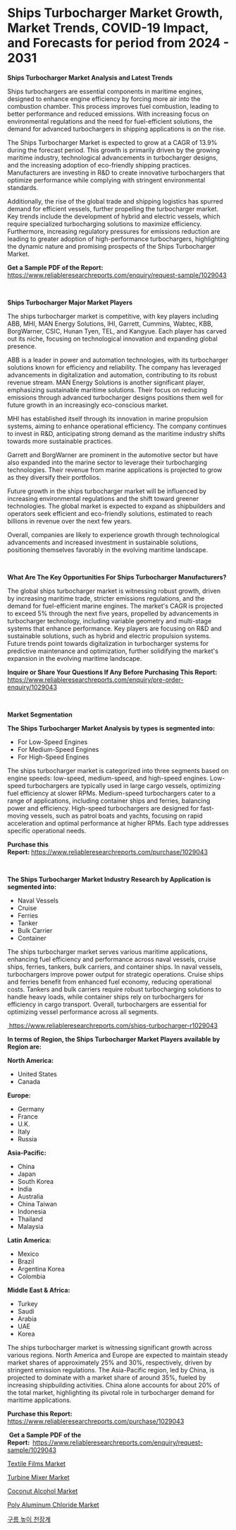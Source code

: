 <p><h1>Ships Turbocharger Market Growth, Market Trends, COVID-19 Impact, and Forecasts for period from 2024 - 2031</h1></p><p><strong>Ships Turbocharger Market Analysis and Latest Trends</strong></p>
<p><p>Ships turbochargers are essential components in maritime engines, designed to enhance engine efficiency by forcing more air into the combustion chamber. This process improves fuel combustion, leading to better performance and reduced emissions. With increasing focus on environmental regulations and the need for fuel-efficient solutions, the demand for advanced turbochargers in shipping applications is on the rise.</p><p>The Ships Turbocharger Market is expected to grow at a CAGR of 13.9% during the forecast period. This growth is primarily driven by the growing maritime industry, technological advancements in turbocharger designs, and the increasing adoption of eco-friendly shipping practices. Manufacturers are investing in R&D to create innovative turbochargers that optimize performance while complying with stringent environmental standards.</p><p>Additionally, the rise of the global trade and shipping logistics has spurred demand for efficient vessels, further propelling the turbocharger market. Key trends include the development of hybrid and electric vessels, which require specialized turbocharging solutions to maximize efficiency. Furthermore, increasing regulatory pressures for emissions reduction are leading to greater adoption of high-performance turbochargers, highlighting the dynamic nature and promising prospects of the Ships Turbocharger Market.</p></p>
<p><strong>Get a Sample PDF of the Report:&nbsp;</strong> <a href="https://www.reliableresearchreports.com/enquiry/request-sample/1029043">https://www.reliableresearchreports.com/enquiry/request-sample/1029043</a></p>
<p>&nbsp;</p>
<p><strong>Ships Turbocharger Major Market Players</strong></p>
<p><p>The ships turbocharger market is competitive, with key players including ABB, MHI, MAN Energy Solutions, IHI, Garrett, Cummins, Wabtec, KBB, BorgWarner, CSIC, Hunan Tyen, TEL, and Kangyue. Each player has carved out its niche, focusing on technological innovation and expanding global presence.</p><p>ABB is a leader in power and automation technologies, with its turbocharger solutions known for efficiency and reliability. The company has leveraged advancements in digitalization and automation, contributing to its robust revenue stream. MAN Energy Solutions is another significant player, emphasizing sustainable maritime solutions. Their focus on reducing emissions through advanced turbocharger designs positions them well for future growth in an increasingly eco-conscious market.</p><p>MHI has established itself through its innovation in marine propulsion systems, aiming to enhance operational efficiency. The company continues to invest in R&D, anticipating strong demand as the maritime industry shifts towards more sustainable practices.</p><p>Garrett and BorgWarner are prominent in the automotive sector but have also expanded into the marine sector to leverage their turbocharging technologies. Their revenue from marine applications is projected to grow as they diversify their portfolios.</p><p>Future growth in the ships turbocharger market will be influenced by increasing environmental regulations and the shift toward greener technologies. The global market is expected to expand as shipbuilders and operators seek efficient and eco-friendly solutions, estimated to reach billions in revenue over the next few years.</p><p>Overall, companies are likely to experience growth through technological advancements and increased investment in sustainable solutions, positioning themselves favorably in the evolving maritime landscape.</p></p>
<p>&nbsp;</p>
<p><strong>What Are The Key Opportunities For Ships Turbocharger Manufacturers?</strong></p>
<p><p>The global ships turbocharger market is witnessing robust growth, driven by increasing maritime trade, stricter emissions regulations, and the demand for fuel-efficient marine engines. The market's CAGR is projected to exceed 5% through the next five years, propelled by advancements in turbocharger technology, including variable geometry and multi-stage systems that enhance performance. Key players are focusing on R&D and sustainable solutions, such as hybrid and electric propulsion systems. Future trends point towards digitalization in turbocharger systems for predictive maintenance and optimization, further solidifying the market's expansion in the evolving maritime landscape.</p></p>
<p><strong>Inquire or Share Your Questions If Any Before Purchasing This Report:</strong> <a href="https://www.reliableresearchreports.com/enquiry/pre-order-enquiry/1029043">https://www.reliableresearchreports.com/enquiry/pre-order-enquiry/1029043</a></p>
<p>&nbsp;</p>
<p><strong>Market Segmentation</strong></p>
<p><strong>The Ships Turbocharger Market Analysis by types is segmented into:</strong></p>
<p><ul><li>For Low-Speed Engines</li><li>For Medium-Speed Engines</li><li>For High-Speed Engines</li></ul></p>
<p><p>The ships turbocharger market is categorized into three segments based on engine speeds: low-speed, medium-speed, and high-speed engines. Low-speed turbochargers are typically used in large cargo vessels, optimizing fuel efficiency at slower RPMs. Medium-speed turbochargers cater to a range of applications, including container ships and ferries, balancing power and efficiency. High-speed turbochargers are designed for fast-moving vessels, such as patrol boats and yachts, focusing on rapid acceleration and optimal performance at higher RPMs. Each type addresses specific operational needs.</p></p>
<p><strong>Purchase this Report:&nbsp;</strong><a href="https://www.reliableresearchreports.com/purchase/1029043">https://www.reliableresearchreports.com/purchase/1029043</a></p>
<p>&nbsp;</p>
<p><strong>The Ships Turbocharger Market Industry Research by Application is segmented into:</strong></p>
<p><ul><li>Naval Vessels</li><li>Cruise</li><li>Ferries</li><li>Tanker</li><li>Bulk Carrier</li><li>Container</li></ul></p>
<p><p>The ships turbocharger market serves various maritime applications, enhancing fuel efficiency and performance across naval vessels, cruise ships, ferries, tankers, bulk carriers, and container ships. In naval vessels, turbochargers improve power output for strategic operations. Cruise ships and ferries benefit from enhanced fuel economy, reducing operational costs. Tankers and bulk carriers require robust turbocharging solutions to handle heavy loads, while container ships rely on turbochargers for efficiency in cargo transport. Overall, turbochargers are essential for optimizing vessel performance across all segments.</p></p>
<p><a href="https://www.reliableresearchreports.com/ships-turbocharger-r1029043">&nbsp;https://www.reliableresearchreports.com/ships-turbocharger-r1029043</a></p>
<p><strong>In terms of Region, the Ships Turbocharger Market Players available by Region are:</strong></p>
<p>
    <p> <strong> North America: </strong>
        <ul>
            <li>United States</li>
            <li>Canada</li>
        </ul>
        </p> 
    <p> <strong> Europe: </strong>
        <ul>
            <li>Germany</li>
            <li>France</li>
            <li>U.K.</li>
            <li>Italy</li>
            <li>Russia</li>
        </ul>
        </p> 
    <p> <strong> Asia-Pacific: </strong>
        <ul>
            <li>China</li>
            <li>Japan</li>
            <li>South Korea</li>
            <li>India</li>
            <li>Australia</li>
            <li>China Taiwan</li>
            <li>Indonesia</li>
            <li>Thailand</li>
            <li>Malaysia</li>
        </ul>
        </p> 
    <p> <strong> Latin America: </strong>
        <ul>
            <li>Mexico</li>
            <li>Brazil</li>
            <li>Argentina Korea</li>
            <li>Colombia</li>
        </ul>
        </p> 
    <p> <strong> Middle East & Africa: </strong>
        <ul>
            <li>Turkey</li>
            <li>Saudi</li>
            <li>Arabia</li>
            <li>UAE</li>
            <li>Korea</li>
        </ul>
    </p>
    </p>
<p><p>The ships turbocharger market is witnessing significant growth across various regions. North America and Europe are expected to maintain steady market shares of approximately 25% and 30%, respectively, driven by stringent emission regulations. The Asia-Pacific region, led by China, is projected to dominate with a market share of around 35%, fueled by increasing shipbuilding activities. China alone accounts for about 20% of the total market, highlighting its pivotal role in turbocharger demand for maritime applications.</p></p>
<p><strong>Purchase this Report: </strong><a href="https://www.reliableresearchreports.com/purchase/1029043">https://www.reliableresearchreports.com/purchase/1029043</a></p>
<p>&nbsp;<strong>Get a Sample PDF of the Report:&nbsp;&nbsp;</strong><a href="https://www.reliableresearchreports.com/enquiry/request-sample/1029043">https://www.reliableresearchreports.com/enquiry/request-sample/1029043</a></p>
<p><strong></strong></p>
<p><p><a href="https://issuu.com/reportprime-2/docs/textile-films-market-size-2030.pptx_d528ad43e2614d">Textile Films Market</a></p><p><a href="https://www.linkedin.com/pulse/turbine-mixer-market-research-report-exploring-size-revenue-bs8yf?trackingId=rmBQfsftQQmUvN4YeV4Ltw%3D%3D">Turbine Mixer Market</a></p><p><a href="https://medium.com/@jarredmertz90/the-coconut-alcohol-market-insights-report-offers-an-in-depth-and-thorough-analysis-of-the-23546e976792">Coconut Alcohol Market</a></p><p><a href="https://github.com/ParvinKhatun77/Market-Research-Report-List-1/blob/main/poly-aluminum-chloride-market.md">Poly Aluminum Chloride Market</a></p><p><a href="https://medium.com/@derrickmafrks96745/%EC%84%B8%EA%B3%84-cloud-height-ceilometer-market-%EC%9D%80-2024%EC%97%90%EC%84%9C-2031%EB%A1%9C-%EC%97%B0%ED%8F%89%EA%B7%A0-%EC%A6%9D%EA%B0%80%EC%9C%A8%EC%9D%84-%EB%B3%B4%EC%9D%BC-%EA%B2%83%EC%9C%BC%EB%A1%9C-%EC%98%88%EC%83%81%EB%90%A9%EB%8B%88%EB%8B%A4-5c7ee34a19f3">구름 높이 천장계</a></p></p>